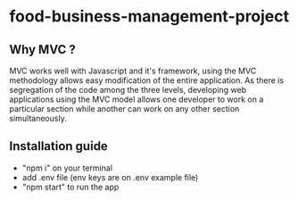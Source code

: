 # food-business-management-project

## Why MVC ?

MVC works well with Javascript and it's framework, using the MVC methodology allows easy modification of the entire application. As there is segregation of the code among the three levels, developing web applications using the MVC model allows one developer to work on a particular section while another can work on any other section simultaneously.

## Installation guide

- "npm i" on your terminal
- add .env file (env keys are on .env example file)
- "npm start" to run the app





